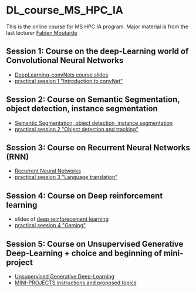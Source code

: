 # DL_course_MS_HPC_IA
This is the online course for MS HPC IA program. Major material is from the last lecturer [Fabien Moutarde](https://github.com/fabienMoutarde/DLcourse)

## Session 1: Course on the deep-Learning world of Convolutional Neural Networks
 * [DeepLearning-convNets course slides](https://github.com/HsiuWen/DL_course_MS_HPC_IA/blob/main/session1_convnet.pdf)
 * [practical session 1 "Introduction to convNet"](https://github.com/HsiuWen/DL_course_MS_HPC_IA/blob/main/L1_Introduction_CNN_MNIST.ipynb)
 
## Session 2: Course on Semantic Segmentation, object detection, instance segmentation
 * [Semantic Segmentation, object detection, instance segmentation](https://github.com/HsiuWen/DL_course_MS_HPC_IA/blob/main/session2_detection.pdf)
 * [practical session 2 "Object detection and tracking"](https://github.com/HsiuWen/DL_course_MS_HPC_IA/blob/main/L2_Object_detection_and_tracking.ipynb)
 
## Session 3: Course on Recurrent Neural Networks (RNN)
 * [Recurrent Neural Networks](https://github.com/HsiuWen/DL_course_MS_HPC_IA/blob/main/session3_RNN.pdf)
 * [practical session 3 "Language translation"](https://github.com/HsiuWen/DL_course_MS_HPC_IA/blob/main/Lb3_RNN_LSTM_language.ipynb)
 
## Session 4:  Course on Deep reinforcement learning 
 * slides of [deep reinforecement learning](https://github.com/HsiuWen/DL_course_MS_HPC_IA/blob/main/session4_RL.pdf)
 * [practical seesion 4 "Gaming"](https://github.com/HsiuWen/DL_course_MS_HPC_IA/blob/main/Lb4_reinforcement_learning_Q.ipynb)

## Session 5: Course on Unsupervised Generative Deep-Learning + choice and beginning of mini-project
 * [Unsupervised Generative Deep-Learning]() 
 * [MINI-PROJECTS instructions and proposed topics](https://github.com/fabienMoutarde/DLcourse/blob/master/mini-projets_HPC-IA.html)
